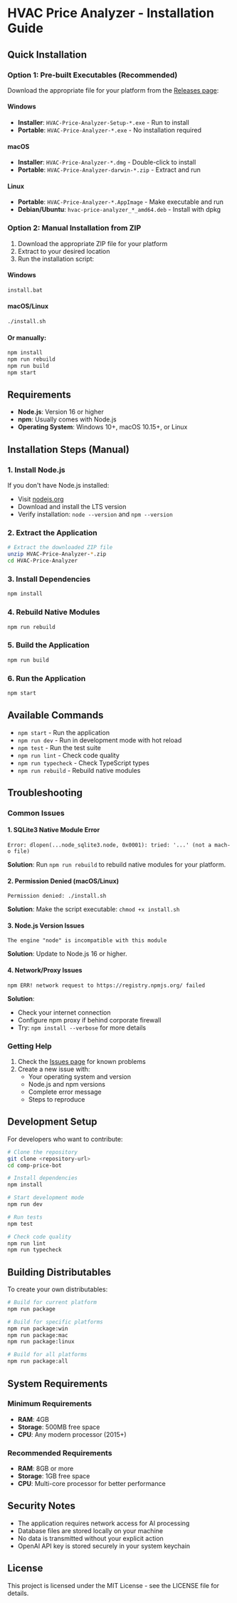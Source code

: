 # HVAC Price Analyzer - Installation Guide

## Quick Installation

### Option 1: Pre-built Executables (Recommended)
Download the appropriate file for your platform from the [Releases page](../../releases):

#### Windows
- **Installer**: `HVAC-Price-Analyzer-Setup-*.exe` - Run to install
- **Portable**: `HVAC-Price-Analyzer-*.exe` - No installation required

#### macOS
- **Installer**: `HVAC-Price-Analyzer-*.dmg` - Double-click to install
- **Portable**: `HVAC-Price-Analyzer-darwin-*.zip` - Extract and run

#### Linux
- **Portable**: `HVAC-Price-Analyzer-*.AppImage` - Make executable and run
- **Debian/Ubuntu**: `hvac-price-analyzer_*_amd64.deb` - Install with dpkg

### Option 2: Manual Installation from ZIP

1. Download the appropriate ZIP file for your platform
2. Extract to your desired location
3. Run the installation script:

#### Windows
```cmd
install.bat
```

#### macOS/Linux
```bash
./install.sh
```

#### Or manually:
```bash
npm install
npm run rebuild
npm run build
npm start
```

## Requirements

- **Node.js**: Version 16 or higher
- **npm**: Usually comes with Node.js
- **Operating System**: Windows 10+, macOS 10.15+, or Linux

## Installation Steps (Manual)

### 1. Install Node.js
If you don't have Node.js installed:
- Visit [nodejs.org](https://nodejs.org/)
- Download and install the LTS version
- Verify installation: `node --version` and `npm --version`

### 2. Extract the Application
```bash
# Extract the downloaded ZIP file
unzip HVAC-Price-Analyzer-*.zip
cd HVAC-Price-Analyzer
```

### 3. Install Dependencies
```bash
npm install
```

### 4. Rebuild Native Modules
```bash
npm run rebuild
```

### 5. Build the Application
```bash
npm run build
```

### 6. Run the Application
```bash
npm start
```

## Available Commands

- `npm start` - Run the application
- `npm run dev` - Run in development mode with hot reload
- `npm test` - Run the test suite
- `npm run lint` - Check code quality
- `npm run typecheck` - Check TypeScript types
- `npm run rebuild` - Rebuild native modules

## Troubleshooting

### Common Issues

#### 1. SQLite3 Native Module Error
```
Error: dlopen(...node_sqlite3.node, 0x0001): tried: '...' (not a mach-o file)
```
**Solution**: Run `npm run rebuild` to rebuild native modules for your platform.

#### 2. Permission Denied (macOS/Linux)
```
Permission denied: ./install.sh
```
**Solution**: Make the script executable: `chmod +x install.sh`

#### 3. Node.js Version Issues
```
The engine "node" is incompatible with this module
```
**Solution**: Update to Node.js 16 or higher.

#### 4. Network/Proxy Issues
```
npm ERR! network request to https://registry.npmjs.org/ failed
```
**Solution**: 
- Check your internet connection
- Configure npm proxy if behind corporate firewall
- Try: `npm install --verbose` for more details

### Getting Help

1. Check the [Issues page](../../issues) for known problems
2. Create a new issue with:
   - Your operating system and version
   - Node.js and npm versions
   - Complete error message
   - Steps to reproduce

## Development Setup

For developers who want to contribute:

```bash
# Clone the repository
git clone <repository-url>
cd comp-price-bot

# Install dependencies
npm install

# Start development mode
npm run dev

# Run tests
npm test

# Check code quality
npm run lint
npm run typecheck
```

## Building Distributables

To create your own distributables:

```bash
# Build for current platform
npm run package

# Build for specific platforms
npm run package:win
npm run package:mac
npm run package:linux

# Build for all platforms
npm run package:all
```

## System Requirements

### Minimum Requirements
- **RAM**: 4GB
- **Storage**: 500MB free space
- **CPU**: Any modern processor (2015+)

### Recommended Requirements
- **RAM**: 8GB or more
- **Storage**: 1GB free space
- **CPU**: Multi-core processor for better performance

## Security Notes

- The application requires network access for AI processing
- Database files are stored locally on your machine
- No data is transmitted without your explicit action
- OpenAI API key is stored securely in your system keychain

## License

This project is licensed under the MIT License - see the LICENSE file for details.